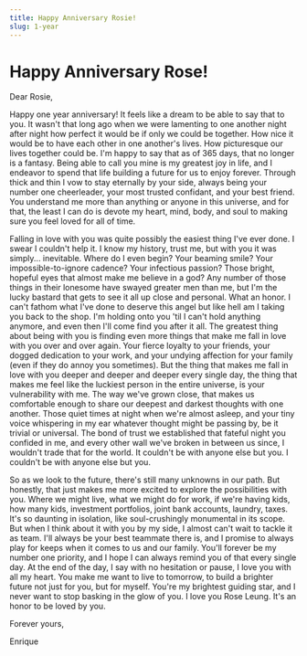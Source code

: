```yaml
---
title: Happy Anniversary Rosie!
slug: 1-year
---
```


# Happy Anniversary Rose!

Dear Rosie,

Happy one year anniversary! It feels like a dream to be able to say that to you. It wasn't that long ago when we were lamenting to one another night after night how perfect it would be if only we could be together. How nice it would be to have each other in one another's lives. How picturesque our lives together could be. I'm happy to say that as of 365 days, that no longer is a fantasy. Being able to call you mine is my greatest joy in life, and I endeavor to spend that life building a future for us to enjoy forever. Through thick and thin I vow to stay eternally by your side, always being your number one cheerleader, your most trusted confidant, and your best friend. You understand me more than anything or anyone in this universe, and for that, the least I can do is devote my heart, mind, body, and soul to making sure you feel loved for all of time.

Falling in love with you was quite possibly the easiest thing I've ever done. I swear I couldn't help it. I know my history, trust me, but with you it was simply... inevitable. Where do I even begin? Your beaming smile? Your impossible-to-ignore cadence? Your infectious passion? Those bright, hopeful eyes that almost make me believe in a god? Any number of those things in their lonesome have swayed greater men than me, but I'm the lucky bastard that gets to see it all up close and personal. What an honor. I can't fathom what I've done to deserve this angel but like hell am I taking you back to the shop. I'm holding onto you 'til I can't hold anything anymore, and even then I'll come find you after it all. The greatest thing about being with you is finding even more things that make me fall in love with you over and over again. Your fierce loyalty to your friends, your dogged dedication to your work, and your undying affection for your family (even if they do annoy you sometimes). But the thing that makes me fall in love with you deeper and deeper and deeper every single day, the thing that makes me feel like the luckiest person in the entire universe, is your vulnerability with me. The way we've grown close, that makes us comfortable enough to share our deepest and darkest thoughts with one another. Those quiet times at night when we're almost asleep, and your tiny voice whispering in my ear whatever thought might be passing by, be it trivial or universal. The bond of trust we established that fateful night you confided in me, and every other wall we've broken in between us since, I wouldn't trade that for the world. It couldn't be with anyone else but you. I couldn't be with anyone else but you.

So as we look to the future, there's still many unknowns in our path. But honestly, that just makes me more excited to explore the possibilities with you. Where we might live, what we might do for work, if we're having kids, how many kids, investment portfolios, joint bank accounts, laundry, taxes. It's so daunting in isolation, like soul-crushingly monumental in its scope. But when I think about it with you by my side, I almost can't wait to tackle it as team. I'll always be your best teammate there is, and I promise to always play for keeps when it comes to us and our family. You'll forever be my number one priority, and I hope I can always remind you of that every single day. At the end of the day, I say with no hesitation or pause, I love you with all my heart. You make me want to live to tomorrow, to build a brighter future not just for you, but for myself. You're my brightest guiding star, and I never want to stop basking in the glow of you. I love you Rose Leung. It's an honor to be loved by you.

Forever yours,

Enrique
